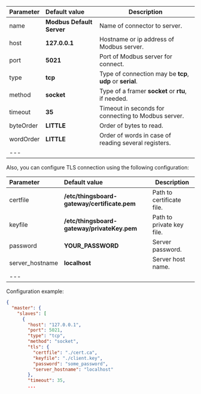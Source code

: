 | **Parameter**                 | **Default value**                       | **Description**                                                                       |
|:-|:-|-
| name                          | **Modbus Default Server**               | Name of connector to server.                                                          |
| host                          | **127.0.0.1**                           | Hostname or ip address of Modbus server.                                              |
| port                          | **5021**                                | Port of Modbus server for connect.                                                    |
| type                          | **tcp**                                 | Type of connection may be **tcp**, **udp** or **serial**.                             |
| method                        | **socket**                              | Type of a framer **socket** or **rtu**, if needed.                                    |
| timeout                       | **35**                                  | Timeout in seconds for connecting to Modbus server.                                   |
| byteOrder                     | **LITTLE**                              | Order of bytes to read.                                                               |
| wordOrder                     | **LITTLE**                              | Order of words in case of reading several registers.                                  |
|---

Also, you can configure TLS connection using the following configuration:

| **Parameter**                 | **Default value**                            | **Description**           |
|:-|:---------------------------------------------|---------------------------
| certfile                      | **/etc/thingsboard-gateway/certificate.pem** | Path to certificate file. |
| keyfile                       | **/etc/thingsboard-gateway/privateKey.pem**  | Path to private key file. |
| password                      | **YOUR_PASSWORD**                            | Server password.          |
| server_hostname               | **localhost**                                | Server host name.         |
|---

Configuration example:
```json
{
  "master": {
    "slaves": [
      {
        "host": "127.0.0.1",
        "port": 5021,
        "type": "tcp",
        "method": "socket",
        "tls": {
          "certfile": "./cert.ca",
          "keyfile": "./client.key",
          "password": "some_password",
          "server_hostname": "localhost"
        },
        "timeout": 35,
        ...
```